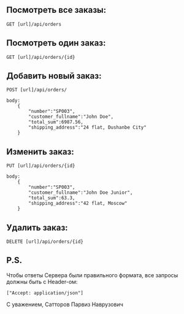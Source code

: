 ## Посмотреть все заказы:
	GET [url]/api/orders
	
	
## Посмотреть один заказ:
	GET [url]/api/orders/{id}
	
	
## Добавить новый заказ:
	POST [url]/api/orders/
	
	body:
		{
			"number":"SP003",
			"customer_fullname":"John Doe",
			"total_sum":6987.56,
			"shipping_address":"24 flat, Dushanbe City"
		}
	
	
## Изменить заказ:
	PUT [url]/api/orders/{id}
	
	body:
		{
			"number":"SP003",
			"customer_fullname":"John Doe Junior",
			"total_sum":63.3,
			"shipping_address":"42 flat, Moscow"
		}
		

## Удалить заказ:
	DELETE [url]/api/orders/{id}


## P.S.

Чтобы ответы Сервера были правильного формата, все запросы должны быть с Header-ом:

	["Accept: application/json"]

С уважением,
Сатторов Парвиз Наврузович